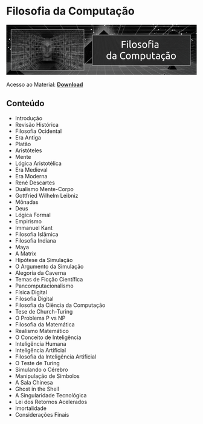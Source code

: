 # Filosofia da Computação

![img](/Imagens/FilosofiaComp.png)

Acesso ao Material: **[Download](https://github.com/the-akira/CC33Z/raw/master/Cursos/Filosofia%20da%20Computa%C3%A7%C3%A3o/FilosofiaComputa%C3%A7%C3%A3o.pdf)**

## Conteúdo

- Introdução
- Revisão Histórica
- Filosofia Ocidental
- Era Antiga
- Platão
- Aristóteles
- Mente
- Lógica Aristotélica
- Era Medieval
- Era Moderna
- René Descartes
- Dualismo Mente-Corpo
- Gottfried Wilhelm Leibniz
- Mônadas
- Deus
- Lógica Formal
- Empirismo
- Immanuel Kant
- Filosofia Islâmica
- Filosofia Indiana
- Maya
- A Matrix
- Hipótese da Simulação
- O Argumento da Simulação
- Alegoria da Caverna
- Temas de Ficção Científica
- Pancomputacionalismo
- Física Digital
- Filosofia Digital
- Filosofia da Ciência da Computação
- Tese de Church-Turing
- O Problema P vs NP
- Filosofia da Matemática
- Realismo Matemático
- O Conceito de Inteligência
- Inteligência Humana
- Inteligência Artificial
- Filosofia da Inteligência Artificial
- O Teste de Turing
- Simulando o Cérebro
- Manipulação de Símbolos
- A Sala Chinesa
- Ghost in the Shell
- A Singularidade Tecnológica
- Lei dos Retornos Acelerados
- Imortalidade
- Considerações Finais
